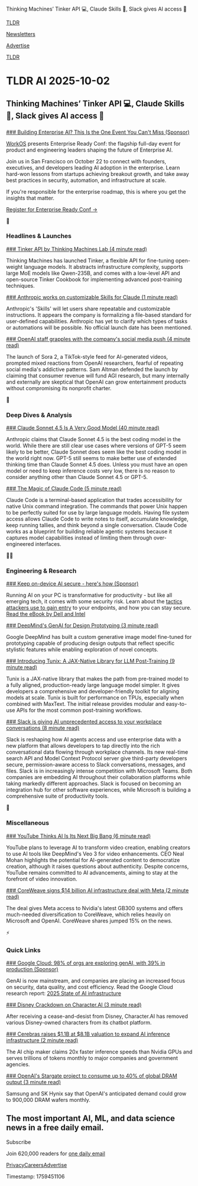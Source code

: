 Thinking Machines’ Tinker API 💻, Claude Skills 🤖, Slack gives AI access 💬

[TLDR](/)

[Newsletters](/newsletters)

[Advertise](https://advertise.tldr.tech/)

[TLDR](/)

# TLDR AI 2025-10-02

## Thinking Machines’ Tinker API 💻, Claude Skills 🤖, Slack gives AI access 💬

### 

[### Building Enterprise AI? This Is the One Event You Can't Miss (Sponsor)](https://enterprise-ready.com/?utm_source=tldrai&amp;utm_medium=newsletter&amp;utm_campaign=q32025)

[WorkOS](https://workos.com/?utm_source=tldrai&utm_medium=newsletter&utm_campaign=q32025) presents Enterprise Ready Conf: the flagship full-day event for product and engineering leaders shaping the future of Enterprise AI.

Join us in San Francisco on October 22 to connect with founders, executives, and developers leading AI adoption in the enterprise. Learn hard-won lessons from startups achieving breakout growth, and take away best practices in security, automation, and infrastructure at scale.

If you're responsible for the enterprise roadmap, this is where you get the insights that matter.

[Register for Enterprise Ready Conf →](https://enterprise-ready.com/?utm_source=tldrai&utm_medium=newsletter&utm_campaign=q32025)

🚀

### Headlines & Launches

[### Tinker API by Thinking Machines Lab (4 minute read)](https://thinkingmachines.ai/blog/announcing-tinker/?utm_source=tldrai)

Thinking Machines has launched Tinker, a flexible API for fine-tuning open-weight language models. It abstracts infrastructure complexity, supports large MoE models like Qwen-235B, and comes with a low-level API and open-source Tinker Cookbook for implementing advanced post-training techniques.

[### Anthropic works on customizable Skills for Claude (1 minute read)](https://www.testingcatalog.com/anthropic-works-on-customizable-skills-for-claude/?utm_source=tldrai)

Anthropic's 'Skills' will let users share repeatable and customizable instructions. It appears the company is formalizing a file-based standard for user-defined capabilities. Anthropic has yet to clarify which types of tasks or automations will be possible. No official launch date has been mentioned.

[### OpenAI staff grapples with the company's social media push (4 minute read)](https://techcrunch.com/2025/10/01/openai-staff-grapples-with-the-companys-social-media-push/?utm_source=tldrai)

The launch of Sora 2, a TikTok-style feed for AI-generated videos, prompted mixed reactions from OpenAI researchers, fearful of repeating social media's addictive patterns. Sam Altman defended the launch by claiming that consumer revenue will fund AGI research, but many internally and externally are skeptical that OpenAI can grow entertainment products without compromising its nonprofit charter.

🧠

### Deep Dives & Analysis

[### Claude Sonnet 4.5 Is A Very Good Model (40 minute read)](https://thezvi.substack.com/p/claude-sonnet-45-is-a-very-good-model?utm_source=tldrai)

Anthropic claims that Claude Sonnet 4.5 is the best coding model in the world. While there are still clear use cases where versions of GPT-5 seem likely to be better, Claude Sonnet does seem like the best coding model in the world right now. GPT-5 still seems to make better use of extended thinking time than Claude Sonnet 4.5 does. Unless you must have an open model or need to keep inference costs very low, there is no reason to consider anything other than Claude Sonnet 4.5 or GPT-5.

[### The Magic of Claude Code (5 minute read)](https://www.alephic.com/writing/the-magic-of-claude-code?utm_source=tldrai)

Claude Code is a terminal-based application that trades accessibility for native Unix command integration. The commands that power Unix happen to be perfectly suited for use by large language models. Having file system access allows Claude Code to write notes to itself, accumulate knowledge, keep running tallies, and think beyond a single conversation. Claude Code works as a blueprint for building reliable agentic systems because it captures model capabilities instead of limiting them through over-engineered interfaces.

👨‍💻

### Engineering & Research

[### Keep on-device AI secure - here's how (Sponsor)](https://www.delltechnologies.com/asset/en-us/solutions/business-solutions/briefs-summaries/endpoint-security-for-ai-ebook.pdf?utm_source=tldrai)

Running AI on your PC is transformative for productivity - but like all emerging tech, it comes with some security risk. Learn about the [tactics attackers use to gain entry](https://www.delltechnologies.com/asset/en-us/solutions/business-solutions/briefs-summaries/endpoint-security-for-ai-ebook.pdf) to your endpoints, and how you can stay secure. [Read the eBook by Dell and Intel](https://www.delltechnologies.com/asset/en-us/solutions/business-solutions/briefs-summaries/endpoint-security-for-ai-ebook.pdf)

[### DeepMind's GenAI for Design Prototyping (3 minute read)](https://blog.google/technology/google-deepmind/ross-lovegrove-design/?utm_source=tldrai)

Google DeepMind has built a custom generative image model fine-tuned for prototyping capable of producing design outputs that reflect specific stylistic features while enabling exploration of novel concepts.

[### Introducing Tunix: A JAX-Native Library for LLM Post-Training (9 minute read)](https://developers.googleblog.com/en/introducing-tunix-a-jax-native-library-for-llm-post-training/?utm_source=tldrai)

Tunix is a JAX-native library that makes the path from pre-trained model to a fully aligned, production-ready large language model simpler. It gives developers a comprehensive and developer-friendly toolkit for aligning models at scale. Tunix is built for performance on TPUs, especially when combined with MaxText. The initial release provides modular and easy-to-use APIs for the most common post-training workflows.

[### Slack is giving AI unprecedented access to your workplace conversations (8 minute read)](https://venturebeat.com/ai/slack-is-giving-ai-unprecedented-access-to-your-workplace-conversations?utm_source=tldrai)

Slack is reshaping how AI agents access and use enterprise data with a new platform that allows developers to tap directly into the rich conversational data flowing through workplace channels. Its new real-time search API and Model Context Protocol server give third-party developers secure, permission-aware access to Slack conversations, messages, and files. Slack is in increasingly intense competition with Microsoft Teams. Both companies are embedding AI throughout their collaboration platforms while taking markedly different approaches. Slack is focused on becoming an integration hub for other software experiences, while Microsoft is building a comprehensive suite of productivity tools.

🎁

### Miscellaneous

[### YouTube Thinks AI Is Its Next Big Bang (6 minute read)](https://www.wired.com/story/youtube-thinks-ai-is-its-next-big-bang/?utm_source=tldrai)

YouTube plans to leverage AI to transform video creation, enabling creators to use AI tools like DeepMind's Veo 3 for video enhancements. CEO Neal Mohan highlights the potential for AI-generated content to democratize creation, although it raises questions about authenticity. Despite concerns, YouTube remains committed to AI advancements, aiming to stay at the forefront of video innovation.

[### CoreWeave signs $14 billion AI infrastructure deal with Meta (2 minute read)](https://www.cnbc.com/2025/09/30/coreweave-meta-deal-ai.html?utm_source=tldrai)

The deal gives Meta access to Nvidia's latest GB300 systems and offers much-needed diversification to CoreWeave, which relies heavily on Microsoft and OpenAI. CoreWeave shares jumped 15% on the news.

⚡️

### Quick Links

[### Google Cloud: 98% of orgs are exploring genAI, with 39% in production (Sponsor)](https://cloud.google.com/resources/content/state-of-ai-infrastructure?e=48754805&amp;utm_source=cloud_sfdc&amp;utm_medium=email&amp;utm_campaign=FY24-Q3-GLOBAL-ENDM467-website-dl-AIInfraTrends-8889&amp;utm_content=tldr&amp;utm_term=october_2&amp;hl=en)

GenAI is now mainstream, and companies are placing an increased focus on security, data quality, and cost efficiency. Read the Google Cloud research report: [2025 State of AI infrastructure](https://cloud.google.com/resources/content/state-of-ai-infrastructure?e=48754805&utm_source=cloud_sfdc&utm_medium=email&utm_campaign=FY24-Q3-GLOBAL-ENDM467-website-dl-AIInfraTrends-8889&utm_content=tldr&utm_term=october_2&hl=en)

[### Disney Crackdown on Character.AI (3 minute read)](https://techcrunch.com/2025/10/01/character-ai-removes-disney-characters-after-receiving-cease-and-desist-letter/?utm_source=tldrai)

After receiving a cease-and-desist from Disney, Character.AI has removed various Disney-owned characters from its chatbot platform.

[### Cerebras raises $1.1B at $8.1B valuation to expand AI inference infrastructure (2 minute read)](https://www.cerebras.ai/press-release/series-g?utm_source=tldrai)

The AI chip maker claims 20x faster inference speeds than Nvidia GPUs and serves trillions of tokens monthly to major companies and government agencies.

[### OpenAI's Stargate project to consume up to 40% of global DRAM output (3 minute read)](https://www.tomshardware.com/pc-components/dram/openais-stargate-project-to-consume-up-to-40-percent-of-global-dram-output-inks-deal-with-samsung-and-sk-hynix-to-the-tune-of-up-to-900-000-wafers-per-month?utm_source=tldrai)

Samsung and SK Hynix say that OpenAI's anticipated demand could grow to 900,000 DRAM wafers monthly.

## The most important AI, ML, and data science news in a free daily email.

Subscribe

Join 620,000 readers for [one daily email](/api/latest/ai)

[Privacy](/privacy)[Careers](https://jobs.ashbyhq.com/tldr.tech)[Advertise](/ai/advertise)

Timestamp: 1759451106